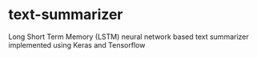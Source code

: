 # text-summarizer
Long Short Term Memory (LSTM) neural network based text summarizer implemented using Keras and Tensorflow
